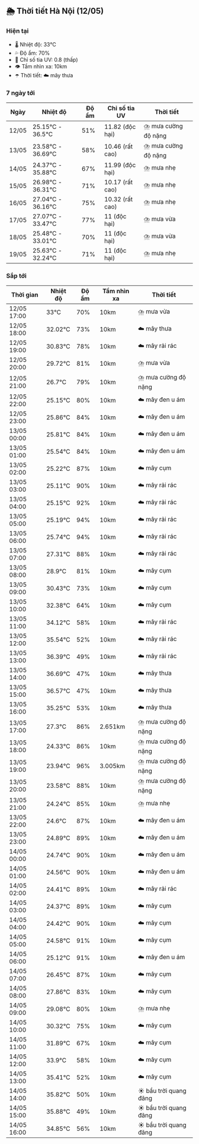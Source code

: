 ## 🌦️ Thời tiết Hà Nội (12/05)

### Hiện tại

- 🌡️ Nhiệt độ: 33℃
- 💦 Độ ẩm: 70%
- 🌟 Chỉ số tia UV: 0.8 (thấp)
- 👁️ Tầm nhìn xa: 10km
- ☂️ Thời tiết: ☁️ mây thưa

### 7 ngày tới

| Ngày | Nhiệt độ | Độ ẩm | Chỉ số tia UV | Thời tiết |
| --- | --- | --- | --- | --- |
| 12/05 | 25.15℃ - 36.5℃ | 51% | 11.82 (độc hại) | ⛈️ mưa cường độ nặng |
| 13/05 | 23.58℃ - 36.69℃ | 58% | 10.46 (rất cao) | ⛈️ mưa cường độ nặng |
| 14/05 | 24.37℃ - 35.88℃ | 67% | 11.99 (độc hại) | ⛈️ mưa nhẹ |
| 15/05 | 26.98℃ - 36.31℃ | 71% | 10.17 (rất cao) | ⛈️ mưa nhẹ |
| 16/05 | 27.04℃ - 36.16℃ | 75% | 10.32 (rất cao) | ⛈️ mưa nhẹ |
| 17/05 | 27.07℃ - 33.47℃ | 77% | 11 (độc hại) | ⛈️ mưa vừa |
| 18/05 | 25.48℃ - 33.01℃ | 70% | 11 (độc hại) | ⛈️ mưa vừa |
| 19/05 | 25.63℃ - 32.24℃ | 71% | 11 (độc hại) | ⛈️ mưa nhẹ |

### Sắp tới

| Thời gian | Nhiệt độ | Độ ẩm | Tầm nhìn xa | Thời tiết |
| --- | --- | --- | --- | --- |
| 12/05 17:00 | 33℃ | 70% | 10km | ⛈️ mưa vừa |
| 12/05 18:00 | 32.02℃ | 73% | 10km | ☁️ mây thưa |
| 12/05 19:00 | 30.83℃ | 78% | 10km | ☁️ mây rải rác |
| 12/05 20:00 | 29.72℃ | 81% | 10km | ⛈️ mưa vừa |
| 12/05 21:00 | 26.7℃ | 79% | 10km | ⛈️ mưa cường độ nặng |
| 12/05 22:00 | 25.15℃ | 80% | 10km | ☁️ mây đen u ám |
| 12/05 23:00 | 25.86℃ | 84% | 10km | ☁️ mây đen u ám |
| 13/05 00:00 | 25.81℃ | 84% | 10km | ☁️ mây đen u ám |
| 13/05 01:00 | 25.54℃ | 84% | 10km | ☁️ mây đen u ám |
| 13/05 02:00 | 25.22℃ | 87% | 10km | ☁️ mây cụm |
| 13/05 03:00 | 25.11℃ | 90% | 10km | ☁️ mây rải rác |
| 13/05 04:00 | 25.15℃ | 92% | 10km | ☁️ mây rải rác |
| 13/05 05:00 | 25.19℃ | 94% | 10km | ☁️ mây rải rác |
| 13/05 06:00 | 25.74℃ | 94% | 10km | ☁️ mây rải rác |
| 13/05 07:00 | 27.31℃ | 88% | 10km | ☁️ mây rải rác |
| 13/05 08:00 | 28.9℃ | 81% | 10km | ☁️ mây cụm |
| 13/05 09:00 | 30.43℃ | 73% | 10km | ☁️ mây cụm |
| 13/05 10:00 | 32.38℃ | 64% | 10km | ☁️ mây cụm |
| 13/05 11:00 | 34.12℃ | 58% | 10km | ☁️ mây rải rác |
| 13/05 12:00 | 35.54℃ | 52% | 10km | ☁️ mây rải rác |
| 13/05 13:00 | 36.39℃ | 49% | 10km | ☁️ mây rải rác |
| 13/05 14:00 | 36.69℃ | 47% | 10km | ☁️ mây thưa |
| 13/05 15:00 | 36.57℃ | 47% | 10km | ☁️ mây thưa |
| 13/05 16:00 | 35.25℃ | 53% | 10km | ☁️ mây thưa |
| 13/05 17:00 | 27.3℃ | 86% | 2.651km | ⛈️ mưa cường độ nặng |
| 13/05 18:00 | 24.33℃ | 86% | 10km | ⛈️ mưa cường độ nặng |
| 13/05 19:00 | 23.94℃ | 96% | 3.005km | ⛈️ mưa cường độ nặng |
| 13/05 20:00 | 23.58℃ | 88% | 10km | ⛈️ mưa cường độ nặng |
| 13/05 21:00 | 24.24℃ | 85% | 10km | ⛈️ mưa nhẹ |
| 13/05 22:00 | 24.6℃ | 87% | 10km | ☁️ mây đen u ám |
| 13/05 23:00 | 24.89℃ | 89% | 10km | ☁️ mây đen u ám |
| 14/05 00:00 | 24.74℃ | 90% | 10km | ☁️ mây đen u ám |
| 14/05 01:00 | 24.56℃ | 90% | 10km | ☁️ mây đen u ám |
| 14/05 02:00 | 24.41℃ | 89% | 10km | ☁️ mây rải rác |
| 14/05 03:00 | 24.37℃ | 89% | 10km | ☁️ mây cụm |
| 14/05 04:00 | 24.42℃ | 90% | 10km | ☁️ mây cụm |
| 14/05 05:00 | 24.58℃ | 91% | 10km | ☁️ mây cụm |
| 14/05 06:00 | 25.12℃ | 91% | 10km | ☁️ mây đen u ám |
| 14/05 07:00 | 26.45℃ | 87% | 10km | ☁️ mây cụm |
| 14/05 08:00 | 27.86℃ | 83% | 10km | ☁️ mây cụm |
| 14/05 09:00 | 29.08℃ | 80% | 10km | ⛈️ mưa nhẹ |
| 14/05 10:00 | 30.32℃ | 75% | 10km | ☁️ mây cụm |
| 14/05 11:00 | 31.89℃ | 67% | 10km | ☁️ mây cụm |
| 14/05 12:00 | 33.9℃ | 58% | 10km | ☁️ mây cụm |
| 14/05 13:00 | 35.41℃ | 52% | 10km | ☁️ mây cụm |
| 14/05 14:00 | 35.82℃ | 50% | 10km | ☀️ bầu trời quang đãng |
| 14/05 15:00 | 35.88℃ | 49% | 10km | ☀️ bầu trời quang đãng |
| 14/05 16:00 | 34.85℃ | 56% | 10km | ☀️ bầu trời quang đãng |

